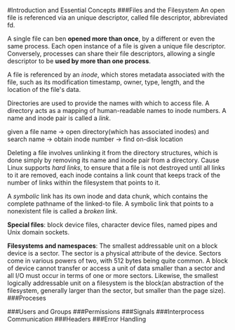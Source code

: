 #Introduction and Essential Concepts
###Files and the Filesystem
An open file is referenced via an unique descriptor, called file descriptor, abbreviated fd.

A single file can ben **opened more than once**, by a different or even the same process. Each open instance of a file is given a unique file descriptor. Conversely, processes can share their file descriptors, allowing a single descriptor to be **used by more than one process**.

A file is referenced by an *inode*, which stores metadata associated with the file, such as its modification timestamp, owner, type, length, and the location of the file's data.

Directories are used to provide the names with which to access file. A directory acts as a mapping of human-readable names to inode numbers. A name and inode pair is called a *link*.

given a file name -> open directory(which has associated inodes) and search name -> obtain inode number -> find on-disk location

Deleting a file involves unlinking it from the directory structures, which is done simply by removing its name and inode pair from a directory. Cause Linux supports *hard links*, to ensure that a file is not destroyed until all links to it are removed, each inode contains a link count that keeps track of the number of links within the filesystem that points to it.

A *symbolic* link has its own inode and data chunk, which contains the complete pathname of the linked-to file. A symbolic link that points to a nonexistent file is called a *broken link*.

**Special files**: block device files, character device files, named pipes and Unix domain sockets.

**Filesystems and namespaces**: The smallest addressable unit on a block device is a sector. The sector is a physical attribute of the device. Sectors come in various powers of two, with 512 bytes being quite common. A block of device cannot transfer or access a unit of data smaller than a sector and all I/O must occur in terms of one or more sectors. Likewise, the smallest logically addressable unit on a filesystem is the block(an abstraction of the filesystem, generally larger than the sector, but smaller than the page size).
###Proceses

###Users and Groups
###Permissions
###Signals
###Interprocess Communication
###Headers
###Error Handling